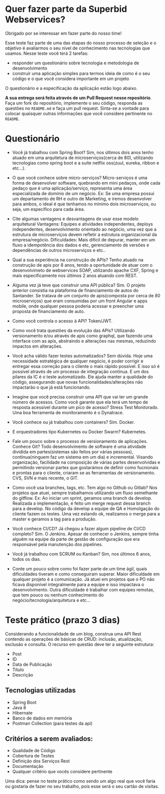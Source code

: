 # Quer fazer parte da Superbid Webservices?

Obrigado por se interessar em fazer parte do nosso time!

Esse teste faz parte de uma das etapas do nosso processo de seleção e o objetivo é avaliarmos o seu nível de conhecimento nas tecnologias que usamos. Nesse teste você terá 2 tarefas:

* responder um questionário sobre tecnologia e metodologia de desenvolvimento
* construir uma aplicação simples para termos ideia de como é o seu código e o que você considera importante em um projeto

O questionário e a especificação da aplicação estão logo abaixo.

**A sua entrega será feita através de um Pull Request nesse repositório**. Faça um fork do repositório, implemente o seu código, responda as questões no `README.md` e faça um pull request. Sinta-se a vontade para colocar quaisquer outras informações que você considere pertinente no `README`.

# Questionário

* Você já trabalhou com Spring Boot?
Sim, nos últimos dois anos tenho atuado em uma arquitetura de microserviços(cerca de 80), utilizando tecnologias como spring boot e a suíte netflix oss(zuul, eureka, ribbon e etc...).


* O que você conhece sobre micro-serviços?
Micro-serviços é uma forma de desenvolver software, quebrando em mini pedaços, onde cada pedaço que é uma aplicação/serviço, representa uma área especializada de domínio de um negócio. Ex: Se uma empresa possui um departamento de RH e outro de Marketing, e iremos desenvolver para ambos, o ideal é que tenhamos no mínimo dois microserviços, ou seja, um específico para cada área.

* Cite algumas vantagens e desvantagens de usar esse modelo arquitetural
Vantagens: Equipes e atividades independentes, deploys independentes, desenvolvimento orientado ao negócio, uma vez que a estrutura de microserviços devem refletir a estrutura organizacional da empresa/negócio. 
Dificuldades: Mais difícil de depurar, manter em um fluxo a idempotência dos dados e etc, gerenciamento de versões e dependências de outros microserviços e etc..

* Qual a sua experiência na construção de APIs?
Tenho atuado na construção de apis por 8 anos, tendo a oportunidade de atuar com o desenvolvimeto de webservices SOAP, utilizando apache CXF, Spring e mais especificamente nos últimos 2 anos atuando com REST.

* Alguma vez já teve que construir uma API pública?
Sim. O projeto anterior consistia na plataforma de financiamento de autos do Santander. Se tratava de um conjunto de apis(composta por cerca de 80 microserviços) que eram consumidas por um front Angular e apps mobile, onde qualquer pessoa poderia acessar e preencher uma proposta de financiamento de auto.


* Como você controla o acesso à API?
Token/JWT.

* Como você trata questões da evolução das APIs?
Utilizando versionamento e/ou através de apis como graphql, que fazendo uma interface com as apis, abstraindo e alterações nas mesmas, reduzindo impactos em alterações.

* Você acha válido fazer testes automatizados?
Sem dúvida. Hoje uma necessidade estratégica de qualquer negócio, é poder corrigir e entregar essa correção para o cliente o mais rápido possível.
E isso só é possível através de um processo de integração contínua. E um dos pilares da IC é o teste automatizado.
Ele ajuda manter a qualidade do código, assegurando que novas funcionalidades/alterações não impactarão o que já está funcionando.

* Imagine que você precisa construir uma API que vai ter um grande número de acessos. Como você garante que ela terá um tempo de resposta acessível durante um pico de acesso?
Stress Test Monitorado. Uma boa ferramenta de monitoramento é o Dynatrace.

* Você conhece ou já trabalhou com containers?
Sim. Docker.

* E orquestradores tipo Kubernetes ou Docker Swarm?
Kubernetes.

* Fale um pouco sobre o processo de versionamento de aplicações. Conhece Git?
Todo desenvolvimento de software é uma atividade dividida em partes(sistemas são feitos por várias pessoas), contínua(ninguem faz um sistema em um dia) e incremental. Visando organização, facilidade na composição de várias partes desenvolvidas e permitindo versionar partes que gostarámos de definir como fucnionais e prontas para o cliente, criaram se as ferramentas de versionamento. CVS, SVN e mais recente, o GIT.

* Como você usa branches, tags, etc. Tem algo no Github ou Gitlab?
Nos projetos que atuei, sempre trabalhamos utilizando um fluxo semelhante do gitflow.
Ex: Ao iniciar um sprint, geramos uma branch da develop. Realizada a implementação, é feito um merge request dessa branch para a develop.
No código da develop a equipe de QA e Homolgação do cliente fazem os testes. Uma vez estando ok, realizamos o merge para a master e geramos a tag para a produção.

* Você conhece CI/CD? Já chegou a fazer algum pipeline de CI/CD completo?
Sim. O Jenkins. Apesar de conhecer o Jenkins, sempre tinha alguém na equipe da parte de gestão de configuração que era responsável pela manutenção dos pipelines.

* Você já trabalhou com SCRUM ou Kanban?
Sim, nos últimos 6 anos, todos os dias.

* Conte um pouco sobre como foi fazer parte de um time ágil, quais dificuldades tiveram e como conseguiram superar.
Maior dificuldade em qualquer projeto é a comunicação. Já atuei em projetos que o PO não ficava disponível integralmente para a equipe e isso impactava o desenvolvimento. Outra dificuldade é trabalhar com equipes remotas, que tem pouco ou nenhum conhecimento do negócio/tecnologia/arquitetura e etc...

# Teste prático (prazo 3 dias)

Considerando a funcionalidade de um blog, construa uma API Rest contendo as operações de básicas de CRUD: inclusão, atualização, exclusão e consulta. O recurso em questão deve ter a seguinte estrutura:

* Post
* ID
* Data de Publicação
* Título
* Descrição

## Tecnologias utilizadas 

* Spring Boot
* Java 8
* Hibernate
* Banco de dados em memória
* Postman Collection (para testes da api)

## Critérios a serem avaliados:

* Qualidade de Código
* Cobertura de Testes
* Definição dos Serviços Rest
* Documentação
* Qualquer critério que vocês considere pertinente

Uma dica: pense no teste prático como sendo um algo real que você faria ou gostaria de fazer no seu trabalho, pois esse será o seu cartão de visitas.

